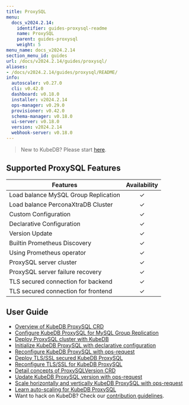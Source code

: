 ```yaml
---
title: ProxySQL
menu:
  docs_v2024.2.14:
    identifier: guides-proxysql-readme
    name: ProxySQL
    parent: guides-proxysql
    weight: 5
menu_name: docs_v2024.2.14
section_menu_id: guides
url: /docs/v2024.2.14/guides/proxysql/
aliases:
- /docs/v2024.2.14/guides/proxysql/README/
info:
  autoscaler: v0.27.0
  cli: v0.42.0
  dashboard: v0.18.0
  installer: v2024.2.14
  ops-manager: v0.29.0
  provisioner: v0.42.0
  schema-manager: v0.18.0
  ui-server: v0.18.0
  version: v2024.2.14
  webhook-server: v0.18.0
---
```


> New to KubeDB? Please start [here](/docs/v2024.2.14/README).

## Supported ProxySQL Features

| Features                             | Availability |
| ------------------------------------ | :----------: |
| Load balance MySQL Group Replication |   &#10003;   |
| Load balance PerconaXtraDB Cluster   |   &#10003;   |
| Custom Configuration                 |   &#10003;   |
| Declarative Configuration            |   &#10003;   |
| Version Update                       |   &#10003;   |
| Builtin Prometheus Discovery         |   &#10003;   |
| Using Prometheus operator            |   &#10003;   |
| ProxySQL server cluster              |   &#10003;   |
| ProxySQL server failure recovery     |   &#10003;   |
| TLS secured connection for backend   |   &#10003;   |
| TLS secured connection for frontend  |   &#10003;   |

## User Guide

- [Overview of KubeDB ProxySQL CRD](/docs/v2024.2.14/guides/proxysql/concepts/proxysql/) 
- [Configure KubeDB ProxySQL for MySQL Group Replication](/docs/v2024.2.14/guides/proxysql/quickstart/mysqlgrp/)
- [Deploy ProxySQL cluster with KubeDB](/docs/v2024.2.14/guides/proxysql/clustering/proxysql-cluster/) 
- [Initialize KubeDB ProxySQL with declarative configuration](/docs/v2024.2.14/guides/proxysql/concepts/declarative-configuration/) 
- [Reconfigure KubeDB ProxySQL with ops-request](/docs/v2024.2.14/guides/proxysql/concepts/opsrequest/)
- [Deploy TLS/SSL secured KubeDB ProxySQL](/docs/v2024.2.14/guides/proxysql/tls/configure/)
- [Reconfigure TLS/SSL for KubeDB ProxySQL](/docs/v2024.2.14/guides/proxysql/reconfigure-tls/cluster/)
- [Detail concepts of ProxySQLVersion CRD](/docs/v2024.2.14/guides/proxysql/concepts/proxysql-version/)
- [Update KubeDB ProxySQL version with ops-request](/docs/v2024.2.14/guides/proxysql/update-version/cluster/)
- [Scale horizontally and vertically KubeDB ProxySQL with ops-request](/docs/v2024.2.14/guides/proxysql/scaling/horizontal-scaling/cluster/)
- [Learn auto-scaling for KubeDB ProxySQL](/docs/v2024.2.14/guides/proxysql/autoscaler/compute/cluster/)
- Want to hack on KubeDB? Check our [contribution guidelines](/docs/v2024.2.14/CONTRIBUTING).
